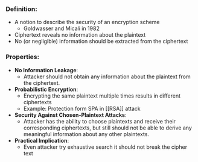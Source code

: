 ### Definition:
- A notion to describe the security of an encryption scheme
	- Goldwasser and Micali in 1982
- Ciphertext reveals no information about the plaintext
- No (or negligible) information should be extracted from the ciphertext
### Properties:
- **No Information Leakage**:
	- Attacker should not  obtain any information about the plaintext from the ciphertext.   
- **Probabilistic Encryption**: 
	- Encrypting the same plaintext multiple times results in different ciphertexts
	- Example: Protection form SPA in [[RSA]] attack
- **Security Against Chosen-Plaintext Attacks**:
	- Attacker has the ability to choose plaintexts and receive their corresponding ciphertexts, but still should not be able to derive any meaningful information about any other plaintexts.
 - **Practical Implication**:
	 - Even attacker try exhaustive search it should not break the cipher text